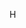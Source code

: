 H<!DOCTYPE html>
<html>
<head>
<title>types of web browsers</tittle>
</head>
<body>
<h1>what is a web browser</h1>
<p1> this refferes to a software appliction designed to access,retrieve and display information on the world wide web.When a user enters a URL (Uniform Resources Locator) or links to the web browser that send a request to the web server to fetch the necessary files.This then displays as web page on the user's device.</p1>
<h2> what is a search engine</h2>
<p2>this is a software system designed to help users find infortion stored on the internet.it, which works by crawling the web, indexing the content pages and thebn retrieving and ranking these pages in response to the user's choices</p2>
 <table>
<caption>web browser</caption>
<tr>
<th>web browser</th>
<th>search engine</th>
</tr>
<td>chromes</td>
<td>googles</td>
<td>internet elporer</td>
<td>yahoo</td>
<td>microsoft edges</td>
<td>bing<td/td>
<td>safari</td>
<td>google</td>
</tr>
</table>
</body>
</html>
